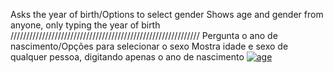 Asks the year of birth/Options to select gender
Shows age and gender from anyone, only typing the year of birth
////////////////////////////////////////////////////////////
Pergunta o ano de nascimento/Opções para selecionar o sexo
Mostra idade e sexo de qualquer pessoa, digitando apenas o ano de nascimento
[![age](https://youtu.be/bLagyrx703s.jpg)](https://www.youtube.com/watch?v=bLagyrx703s&ab_channel=RaphaelIzidro)

